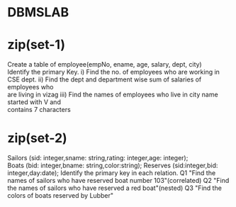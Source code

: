 # DBMSLAB

# zip(set-1)
Create a table of employee(empNo, ename, age, salary, dept, city)		                
Identify the primary Key. 
i)   Find the no. of employees who are working in CSE dept.
ii)  Find the dept and department wise sum of salaries of employees who    
     are living   in vizag
iii) Find the names of employees who live in city name started with V and  
       contains 7 characters
# zip(set-2)
Sailors (sid: integer,sname: string,rating: integer,age: integer);				
Boats (bid: integer,bname: string,color:string);
Reserves (sid:integer,bid: integer,day:date);
Identify the primary key in each relation.
Q1 "Find the names of sailors who have reserved boat number 103"(correlated)
Q2 "Find the names of sailors who have reserved a red boat"(nested)
Q3 "Find the colors of boats reserved by Lubber"
